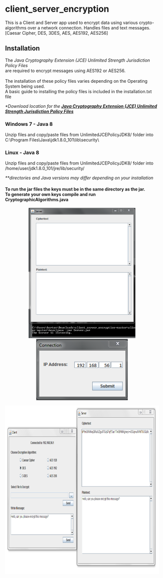 # client_server_encryption
<p>This is a Client and Server app used to encrypt data using various crypto-algorithms
over a network connection. Handles files and text messages.
[Caesar Cipher, DES, 3DES, AES, AES192, AES256]</p>

## Installation 
<p>The <i>Java Cryptography Extension (JCE) Unlimited Strength Jurisdiction Policy Files</i><br>
   are required to encrypt messages using AES192 or AES256.<br><br>
   The installation of these policy files varies depending on the Operating System being used.<br> 
   A basic guide to installing the policy files is included in the installation.txt file</p>

<i>*Download location for the <b> <a href="http://www.oracle.com/technetwork/java/javase/downloads/jce8-download-2133166.html">
Java Cryptography Extension (JCE) Unlimited Strength Jurisdiction Policy Files</b></i></a><br>

### Windows 7 - Java 8
Unzip files and copy/paste files from UnlimitedJCEPolicyJDK8/ folder into C:\Program Files\Java\jdk1.8.0_101\lib\security\

### Linux - Java 8
Unzip files and copy/paste files from UnlimitedJCEPolicyJDK8/ folder into /home/user/jdk1.8.0_101/jre/lib/security/

<i>**directories and Java versions may differ depending on your installation</i>

#### To run the jar files the keys must be in the same directory as the jar. <br> To generate your own keys compile and run CryptographicAlgorithms.java

<p align="center">
   <img src="/img/server_listen.PNG" width="350px" height="425px"/> <img src="/img/ip_addr.PNG" width="300px" height="200px"/>
</p>
<p align="center">
  <img src="/img/encrypt_send.PNG" width="800" height="550"/>
</p>

